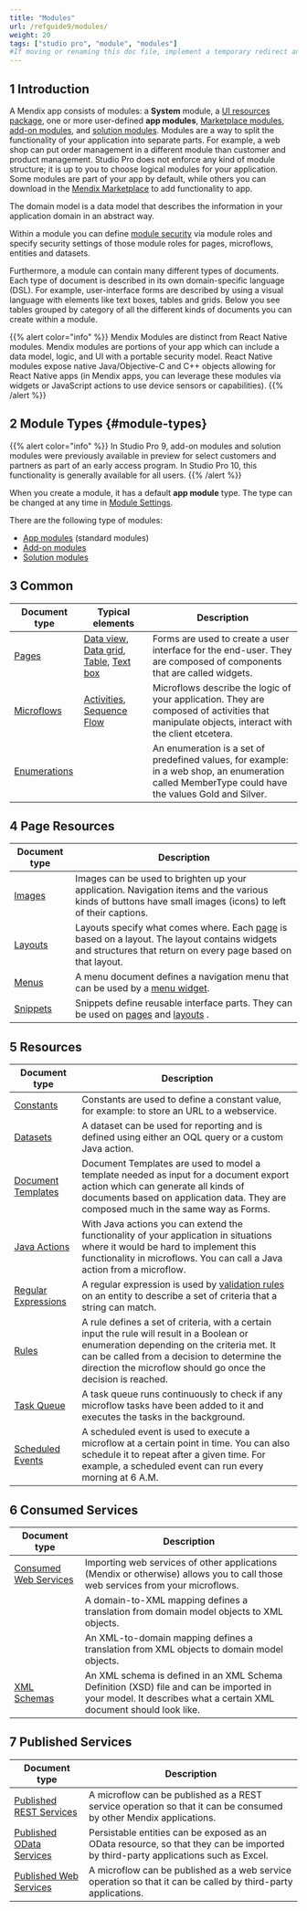 ```yaml
---
title: "Modules"
url: /refguide9/modules/
weight: 20
tags: ["studio pro", "module", "modules"]
#If moving or renaming this doc file, implement a temporary redirect and let the respective team know they should update the URL in the product. See Mapping to Products for more details.
---
```


## 1 Introduction

A Mendix app consists of modules: a **System** module, a [UI resources package](/refguide9/ui-resources-package/), one or more user-defined **app modules**, [Marketplace modules](/appstore/modules/), [add-on modules](/refguide9/configure-add-on-and-solution-modules/), and [solution modules](/refguide9/configure-add-on-and-solution-modules/). Modules are a way to split the functionality of your application into separate parts. For example, a web shop can put order management in a different module than customer and product management. Studio Pro does not enforce any kind of module structure; it is up to you to choose logical modules for your application. Some modules are part of your app by default, while others you can download in the [Mendix Marketplace](https://marketplace.mendix.com/) to add functionality to app.

The domain model is a data model that describes the information in your application domain in an abstract way.

Within a module you can define [module security](/refguide9/module-security/) via module roles and specify security settings of those module roles for pages, microflows, entities and datasets.

Furthermore, a module can contain many different types of documents. Each type of document is described in its own domain-specific language (DSL). For example, user-interface forms are described by using a visual language with elements like text boxes, tables and grids. Below you see tables grouped by category of all the different kinds of documents you can create within a module.

{{% alert color="info" %}}
Mendix Modules are distinct from React Native modules. Mendix modules are portions of your app which can include a data model, logic, and UI with a portable security model. React Native modules expose native Java/Objective-C and C++ objects allowing for React Native apps (in Mendix apps, you can leverage these modules via widgets or JavaScript actions to use device sensors or capabilities).
{{% /alert %}}

## 2 Module Types {#module-types}

{{% alert color="info" %}}
In Studio Pro 9, add-on modules and solution modules were previously available in preview for select customers and partners as part of an early access program. In Studio Pro 10, this functionality is generally available for all users.
{{% /alert %}}

When you create a module, it has a default **app module** type. The type can be changed at any time in [Module Settings](/refguide9/module-settings/). 

There are the following type of modules:

* [App modules](/refguide9/module-settings/#app-module) (standard modules)
* [Add-on modules](/refguide9/module-settings/#add-on-module) 
* [Solution modules](/refguide9/module-settings/#solution-module)

## 3 Common

| Document type | Typical elements | Description |
| --- | --- | --- |
| [Pages](/refguide9/pages/) | [Data view](/refguide9/data-view/), [Data grid](/refguide9/data-grid/), [Table](/refguide9/table/), [Text box](/refguide9/text-box/) | Forms are used to create a user interface for the end-user. They are composed of components that are called widgets. |
| [Microflows](/refguide9/microflows/) | [Activities](/refguide9/activities/), [Sequence Flow](/refguide9/sequence-flow/) | Microflows describe the logic of your application. They are composed of activities that manipulate objects, interact with the client etcetera. |
| [Enumerations](/refguide9/enumerations/) |   | An enumeration is a set of predefined values, for example: in a web shop, an enumeration called MemberType could have the values Gold and Silver. |

## 4 Page Resources

| Document type | Description |
| --- | --- |
| [Images](/refguide9/images/) | Images can be used to brighten up your application. Navigation items and the various kinds of buttons have small images (icons) to left of their captions. |
| [Layouts](/refguide9/layout/) | Layouts specify what comes where. Each  [page](/refguide9/page/) is based on a layout. The layout contains widgets and structures that return on every page based on that layout.  |
| [Menus](/refguide9/menu/) | A menu document defines a navigation menu that can be used by a  [menu widget](/refguide9/menu-widgets/). |
| [Snippets](/refguide9/snippet/) | Snippets define reusable interface parts. They can be used on  [pages](/refguide9/page/) and  [layouts](/refguide9/layout/) . |

## 5 Resources

| Document type | Description |
| --- | --- |
| [Constants](/refguide9/constants/) | Constants are used to define a constant value, for example: to store an URL to a webservice. |
| [Datasets](/refguide9/data-sets/) | A dataset can be used for reporting and is defined using either an OQL query or a custom Java action. |
| [Document Templates](/refguide9/document-templates/) | Document Templates are used to model a template needed as input for a document export action which can generate all kinds of documents based on application data. They are composed much in the same way as Forms. |
| [Java Actions](/refguide9/java-actions/) | With Java actions you can extend the functionality of your application in situations where it would be hard to implement this functionality in microflows. You can call a Java action from a microflow. |
| [Regular Expressions](/refguide9/regular-expressions/) | A regular expression is used by [validation rules](/refguide9/validation-rules/) on an entity to describe a set of criteria that a string can match. |
| [Rules](/refguide9/rules/) | A rule defines a set of criteria, with a certain input the rule will result in a Boolean or enumeration depending on the criteria met. It can be called from a decision to determine the direction the microflow should go once the decision is reached. |
| [Task Queue](/refguide9/task-queue/) | A task queue runs continuously to check if any microflow tasks have been added to it and executes the tasks in the background. |
| [Scheduled Events](/refguide9/scheduled-events/) | A scheduled event is used to execute a microflow at a certain point in time. You can also schedule it to repeat after a given time. For example, a scheduled event can run every morning at 6 A.M. |

## 6 Consumed Services

| Document type | Description |
| --- | --- |
| [Consumed Web Services](/refguide9/consumed-web-services/) | Importing web services of other applications (Mendix or otherwise) allows you to call those web services from your microflows. |
|  | A domain-to-XML mapping defines a translation from domain model objects to XML objects. |
|  | An XML-to-domain mapping defines a translation from XML objects to domain model objects. |
| [XML Schemas](/refguide9/xml-schemas/) | An XML schema is defined in an XML Schema Definition (XSD) file and can be imported in your model. It describes what a certain XML document should look like. |

## 7 Published Services

| Document type | Description |
| --- | --- |
| [Published REST Services](/refguide9/published-rest-services/) | A microflow can be published as a REST service operation so that it can be consumed by other Mendix applications. |
| [Published OData Services](/refguide9/published-odata-services/) | Persistable entities can be exposed as an OData resource, so that they can be imported by third-party applications such as Excel. |
| [Published Web Services](/refguide9/published-web-services/) | A microflow can be published as a web service operation so that it can be called by third-party applications. |
